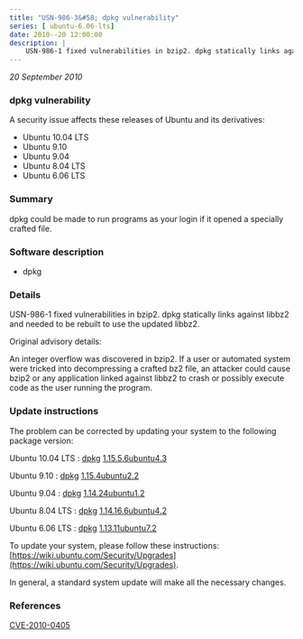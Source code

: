 ```yaml
---
title: "USN-986-3&#58; dpkg vulnerability"
series: [ ubuntu-6.06-lts]
date: 2010--20 12:00:00
description: |
    USN-986-1 fixed vulnerabilities in bzip2. dpkg statically links against libbz2 and needed to be rebuilt to use the updated libbz2.
--- 
```

 
 

*20 September 2010*

### dpkg vulnerability

A security issue affects these releases of Ubuntu and its derivatives:

* Ubuntu 10.04 LTS
* Ubuntu 9.10
* Ubuntu 9.04
* Ubuntu 8.04 LTS
* Ubuntu 6.06 LTS

### Summary

dpkg could be made to run programs as your login if it opened a specially crafted file.

### Software description

* dpkg 

### Details

USN-986-1 fixed vulnerabilities in bzip2. dpkg statically links against libbz2 and needed to be rebuilt to use the updated libbz2.

Original advisory details:

 An integer overflow was discovered in bzip2. If a user or automated system were tricked into decompressing a crafted bz2 file, an attacker could cause bzip2 or any application linked against libbz2 to crash or possibly execute code as the user running the program. 

### Update instructions

The problem can be corrected by updating your system to the following package version:

Ubuntu 10.04 LTS
 : [dpkg](https://launchpad.net/ubuntu/+source/dpkg) <span> [1.15.5.6ubuntu4.3](https://launchpad.net/ubuntu/+source/dpkg/1.15.5.6ubuntu4.3) </span> 

Ubuntu 9.10
 : [dpkg](https://launchpad.net/ubuntu/+source/dpkg) <span> [1.15.4ubuntu2.2](https://launchpad.net/ubuntu/+source/dpkg/1.15.4ubuntu2.2) </span> 

Ubuntu 9.04
 : [dpkg](https://launchpad.net/ubuntu/+source/dpkg) <span> [1.14.24ubuntu1.2](https://launchpad.net/ubuntu/+source/dpkg/1.14.24ubuntu1.2) </span> 

Ubuntu 8.04 LTS
 : [dpkg](https://launchpad.net/ubuntu/+source/dpkg) <span> [1.14.16.6ubuntu4.2](https://launchpad.net/ubuntu/+source/dpkg/1.14.16.6ubuntu4.2) </span> 

Ubuntu 6.06 LTS
 : [dpkg](https://launchpad.net/ubuntu/+source/dpkg) <span> [1.13.11ubuntu7.2](https://launchpad.net/ubuntu/+source/dpkg/1.13.11ubuntu7.2) </span> 

To update your system, please follow these instructions: [https://wiki.ubuntu.com/Security/Upgrades](https://wiki.ubuntu.com/Security/Upgrades).

In general, a standard system update will make all the necessary changes. 

### References

 
 [CVE-2010-0405](http://people.ubuntu.com/~ubuntu-security/cve/CVE-2010-0405)
 

